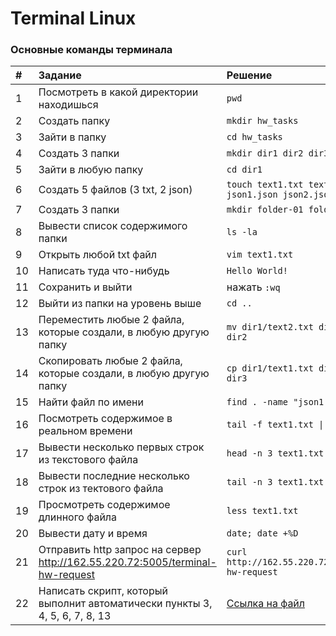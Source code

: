 # Terminal Linux

### Основные команды терминала

|#|Задание|Решение|
|:--|:--|:--|
|1|Посмотреть в какой директории находишься|`pwd`|
|2|Создать папку|`mkdir hw_tasks`|
|3|Зайти в папку|`cd hw_tasks`|
|4|Создать 3 папки|`mkdir dir1 dir2 dir3`|
|5|Зайти в любую папку|`cd dir1`|
|6|Создать 5 файлов (3 txt, 2 json)|`touch text1.txt text2.txt text3.txt json1.json json2.json`|
|7|Создать 3 папки|`mkdir folder-01 folder-02 folder-03`|
|8|Вывести список содержимого папки|`ls -la`|
|9|Открыть любой txt файл|`vim text1.txt`|
|10|Написать туда что-нибудь|`Hello World!`|
|11|Сохранить и выйти|нажать `:wq`|
|12|Выйти из папки на уровень выше|`cd ..`|
|13|Переместить любые 2 файла, которые создали, в любую другую папку|`mv dir1/text2.txt dir1/json2.json dir2`|
|14|Скопировать любые 2 файла, которые создали, в любую другую папку|`cp dir1/text1.txt dir1/json1.json dir3`|
|15|Найти файл по имени|`find . -name "json1.json"`|
|16|Посмотреть содержимое в реальном времени|`tail -f text1.txt \| grep "hello"`|
|17|Вывести несколько первых строк из текстового файла|`head -n 3 text1.txt`|
|18|Вывести последние несколько строк из тектового файла|`tail -n 3 text1.txt`|
|19|Просмотреть содержимое длинного файла|`less text1.txt`|
|20|Вывести дату и время|`date; date +%D`|
|21|Отправить http запрос на сервер <http://162.55.220.72:5005/terminal-hw-request>|`curl http://162.55.220.72:5005/terminal-hw-request`|
|22|Написать скрипт, который выполнит автоматически пункты 3, 4, 5, 6, 7, 8, 13|[Ссылка на файл](https://github.com/zakharov-dmitriy/terminal/blob/main/script.sh)|
